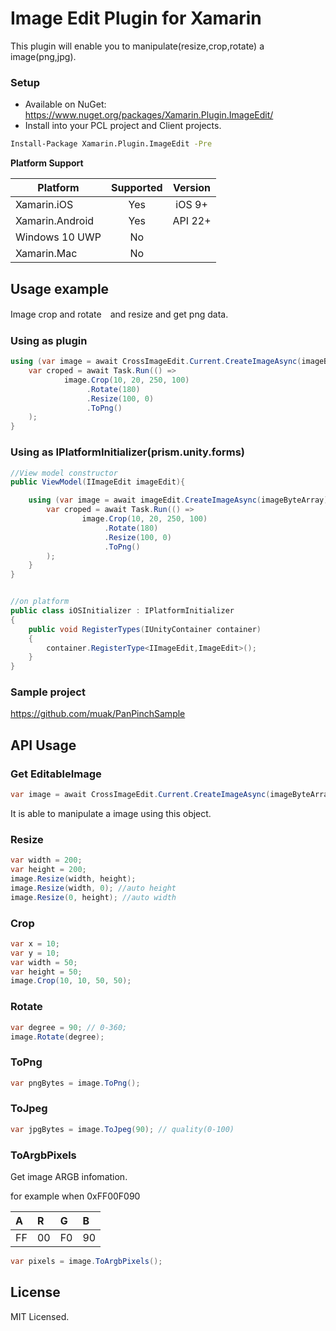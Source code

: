 # Image Edit Plugin for Xamarin

This plugin will enable you to manipulate(resize,crop,rotate) a image(png,jpg).

### Setup

* Available on NuGet: https://www.nuget.org/packages/Xamarin.Plugin.ImageEdit/
* Install into your PCL project and Client projects.

```bash
Install-Package Xamarin.Plugin.ImageEdit -Pre
```

**Platform Support**

|Platform|Supported|Version|
| ------------------- | :-----------: | :------------------: |
|Xamarin.iOS|Yes|iOS 9+|
|Xamarin.Android|Yes|API 22+|
|Windows 10 UWP|No||
|Xamarin.Mac|No||

## Usage example

Image crop and rotate　and resize and get png data.

### Using as plugin

```cs
using (var image = await CrossImageEdit.Current.CreateImageAsync(imageByteArray)) {
	var croped = await Task.Run(() =>
			image.Crop(10, 20, 250, 100)
				 .Rotate(180)
				 .Resize(100, 0)
				 .ToPng()
	);
}
```

### Using as IPlatformInitializer(prism.unity.forms)

```cs
//View model constructor
public ViewModel(IImageEdit imageEdit){

	using (var image = await imageEdit.CreateImageAsync(imageByteArray)) {
		var croped = await Task.Run(() =>
				image.Crop(10, 20, 250, 100)
					 .Rotate(180)
					 .Resize(100, 0)
					 .ToPng()
		);
	}
}


//on platform
public class iOSInitializer : IPlatformInitializer
{
	public void RegisterTypes(IUnityContainer container)
	{
		container.RegisterType<IImageEdit,ImageEdit>();
	}
}
```

### Sample project

https://github.com/muak/PanPinchSample

## API Usage

### Get EditableImage

```cs
var image = await CrossImageEdit.Current.CreateImageAsync(imageByteArray);
```
It is able to manipulate a image using this object.

### Resize

```cs
var width = 200;
var height = 200;
image.Resize(width, height);
image.Resize(width, 0); //auto height
image.Resize(0, height); //auto width
```

### Crop

```cs
var x = 10;
var y = 10;
var width = 50;
var height = 50;
image.Crop(10, 10, 50, 50);
```

### Rotate

```cs
var degree = 90; // 0-360;
image.Rotate(degree);
```

### ToPng

```cs
var pngBytes = image.ToPng();
```

### ToJpeg

```cs
var jpgBytes = image.ToJpeg(90); // quality(0-100)
```

### ToArgbPixels

Get image ARGB infomation.

for example when 0xFF00F090

|A|R|G|B|
| :--- | :--- | :--- | :--- |
|FF|00|F0|90|


```cs
var pixels = image.ToArgbPixels();
```

## License

MIT Licensed.
